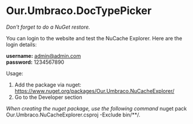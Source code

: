 # Our.Umbraco.DocTypePicker

*Don't forget to do a NuGet restore.*

You can login to the website and test the NuCache Explorer. Here are the login details:

<strong>username:</strong> admin@admin.com<br/>
<strong>password:</strong> 1234567890

Usage:
1) Add the package via nuget: https://www.nuget.org/packages/Our.Umbraco.NuCacheExplorer/
2) Go to the Developer section

*When creating the nuget package, use the following command*
nuget pack Our.Umbraco.NuCacheExplorer.csproj -Exclude bin/**/*.*